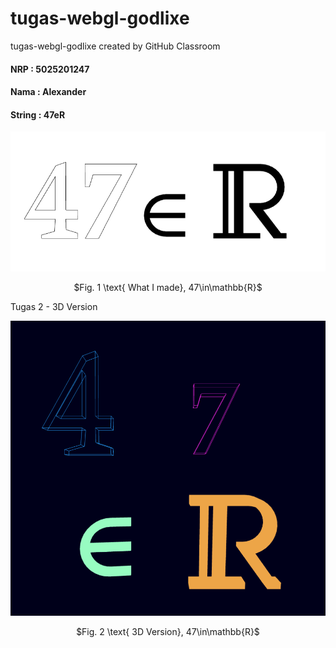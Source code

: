 # tugas-webgl-godlixe
tugas-webgl-godlixe created by GitHub Classroom

#### NRP : 5025201247
#### Nama  : Alexander
#### String : 47eR


<p align="center">
    <img src="https://github.com/cg20221d/tugas-webgl-godlixe/blob/main/Screenshot%20from%202022-09-18%2017-47-16.png?raw=true" alt>
    <p align="center">$Fig. 1 \text{ What I made}, 47\in\mathbb{R}$</p>
</p>

Tugas 2 - 3D Version

<p align="center">
    <img src="https://github.com/cg20221d/tugas-webgl-godlixe/blob/main/tugas_2.png?raw=true" alt>
    <p align="center">$Fig. 2 \text{ 3D Version}, 47\in\mathbb{R}$</p>
</p>

